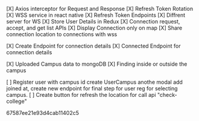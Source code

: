 <!-- TODO List -->

<!-- 30/11/2024 -->
[X] Axios interceptor for Request and Response
[X] Refresh Token Rotation
[X] WSS service in react native
[X] Refresh Token Endpoints
[X] Diffrent server for WS
[X] Store User Details in Redux
[X] Connection request, accept, and get list APIs
[X] Display Connection only on map
[X] Share connection location to connections with wss

<!-- 01/11/2024 -->
[X] Create Endpoint for connection details
[X] Connected Endpoint for connection details

<!-- 10/11/2024 -->
[X] Uploaded Campus data to mongoDB
[X] Finding inside or outside the campus

<!-- 00/11/2024 -->
[ ] Register user with campus id create UserCampus anothe modal
    add joined at, create new endpoint for final step for user reg for selecting campus.
[ ] Create button for refresh the location for call api "check-college"


67587ee21e93d4cab11402c5